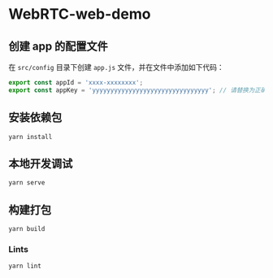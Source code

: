 # WebRTC-web-demo

## 创建 app 的配置文件

在 `src/config` 目录下创建 `app.js` 文件，并在文件中添加如下代码：

```js
export const appId = 'xxxx-xxxxxxxx';
export const appKey = 'yyyyyyyyyyyyyyyyyyyyyyyyyyyyyyyy'; // 请替换为正确的 appId 及 appKey
```

## 安装依赖包
```
yarn install
```

## 本地开发调试
```
yarn serve
```

## 构建打包
```
yarn build
```

### Lints
```
yarn lint
```
